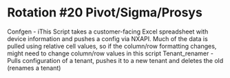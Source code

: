 # Rotation #20 Pivot/Sigma/Prosys
Confgen - iThis Script takes a customer-facing Excel spreadsheet with device information and pushes a config via NXAPI.  Much of the data is pulled using relative cell values, so if the column/row formatting changes, might need to change column/row values in this script
Tenant_renamer - Pulls configuration of a tenant, pushes it to a new tenant and deletes the old (renames a tenant)
